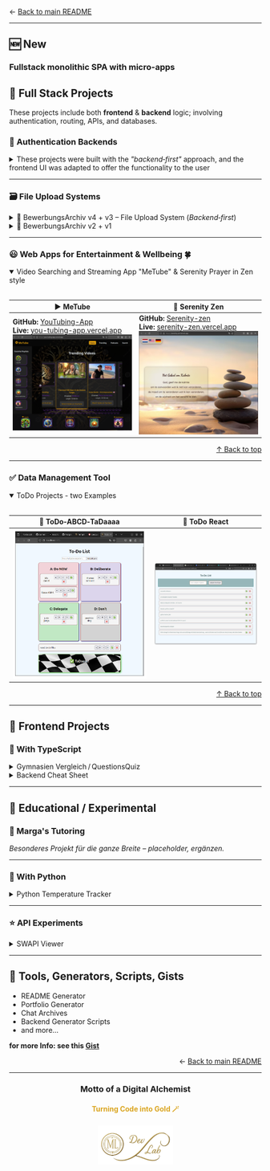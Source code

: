 <a id="top"></a>

<p align="left">← <a href="./README.md">Back to main README</a></p>

---

## 🆕 New

### Fullstack monolithic SPA with micro-apps

<!-- (final project) prominent poll position full breadth
 <p><strong>GitHub:</strong> [GitHub-Link ergänzen]<br>
<strong>Live:</strong> [Live-Link ergänzen]<br>
<strong>Backend:</strong> Backend ready – waiting for deployment</p>
 -->


## 🧩 **Full Stack Projects**

These projects include both **frontend** & **backend** logic; involving authentication, routing, APIs, and databases.

### 🔐 **Authentication Backends**

<details>
<summary>These projects were built with the <em>"backend‑first"</em> approach, and the frontend UI was adapted to offer the functionality to the user</summary>
<br>

<table>
  <thead>
    <tr>
      <th>👤 UserApp</th>
      <th>🛡️ Aunty Authy App</th>
    </tr>
  </thead>
  <tbody>
    <tr>
      <td>
        <strong>GitHub:</strong> <a href="https://github.com/Marga-Lensen/auth-repo20-backend">auth-repo20-backend</a><br>
        <strong>Live:</strong> Deployment coming soon<br>
        <strong>Backend:</strong> Backend ready – waiting for deployment<br>
        <img src="assets/image-4.png" width="400" alt="UserApp Screenshot">
      </td>
      <td>
        <strong>GitHub:</strong> <a href="https://github.com/Marga-Lensen/Aunty-Authy-App">Aunty-Authy-App</a><br>
        <strong>Live:</strong> Deployment coming soon<br>
        <strong>Backend:</strong> Backend ready – waiting for deployment<br>
        <img src="assets/image-1.png" width="400" alt="Aunty Authy Screenshot">
      </td>
    </tr>
  </tbody>
</table>

<p align="right"><a href="#top">↑ Back to top</a></p>
</details>

---

### 🗃️ **File Upload Systems**

<details>
<summary>📂 BewerbungsArchiv v4 + v3 – File Upload System (<em>Backend‑first</em>)</summary>
<br>

<table>
  <thead>
    <tr>
      <th>BewerbungsArchiv v4</th>
      <th>BewerbungsArchiv v3</th>
    </tr>
  </thead>
  <tbody>
    <tr>
      <td>
        <img src="v4.png" alt="cruiseship" width="400"><br>
        <strong>GitHub:</strong> <a href="https://github.com/Marga-Lensen/BewerbungsMgmt-fileUpload?tab=readme-ov-file">BewerbungsMgmt-fileUpload</a><br>
        <strong>Live:</strong> Deployment coming soon<br>
        <strong>Backend:</strong> Backend ready – waiting for deployment
      </td>
      <td>
        <img src="MVP-pirates.png" alt="pirates" width="400"><br>
        <em>(Placeholder: Repo & Screenshot ergänzen)</em><br>
        <strong>Live:</strong> Deployment coming soon<br>
        <strong>Backend:</strong> Backend ready – waiting for deployment
      </td>
    </tr>
  </tbody>
</table>

<p align="right"><a href="#top">↑ Back to top</a></p>
</details>

<details>
<summary>📂 BewerbungsArchiv v2 + v1</summary>
<br>

<table>
  <thead>
    <tr>
      <th>BewerbungsArchiv v2</th>
      <th>BewerbungsArchiv v1</th>
    </tr>
  </thead>
  <tbody>
    <tr>
      <td>
        <img src="onepager-fileUpload.png" alt="collab-fileUpload" width="400"><br>
        <em>(Placeholder: Repo & Screenshot ergänzen)</em><br>
        <strong>Live:</strong> Deployment coming soon<br>
        <strong>Backend:</strong> Backend ready – waiting for deployment
      </td>
      <td>
        <img src="assets/image-3.png" width="400" alt="Collab Backend Screenshot"><br>
        <strong>GitHub:</strong> <a href="https://github.com/Marga-Lensen/backend-collab-project">backend-collab-project</a><br>
        <strong>Live:</strong> Deployment coming soon<br>
        <strong>Backend:</strong> Backend ready – waiting for deployment
      </td>
    </tr>
  </tbody>
</table>

<p align="right"><a href="#top">↑ Back to top</a></p>
</details>

---

<h3>😃 <strong>Web Apps for  Entertainment & Wellbeing 🍀</strong></h3>

<details open>
<summary> Video Searching and Streaming App "MeTube"  & Serenity Prayer in Zen style </summary>
<br>

<table>
  <thead>
    <tr>
      <th>▶️ MeTube</th>
      <th>🧘 Serenity Zen</th>
    </tr>
  </thead>
  <tbody>
    <tr>
      <td>
        <strong>GitHub:</strong> <a href="https://github.com/Marga-Lensen/YouTubing-App">YouTubing-App</a><br>
        <strong>Live:</strong> <a href="https://you-tubing-app.vercel.app">you-tubing-app.vercel.app</a><br>
<!--         <strong>Backend:</strong> Not applicable<br>
 -->        <img src="assets/image-2.png" width="400" alt="MeTube Screenshot">
      </td>
      <td>
        <strong>GitHub:</strong> <a href="https://github.com/Marga-Lensen/Serenity-zen">Serenity-zen</a><br>
        <strong>Live:</strong> <a href="https://serenity-zen.vercel.app">serenity-zen.vercel.app</a><br>
<!--         <strong>Backend:</strong> Not applicable<br>
 -->        <img src="assets/image-8.png" width="400" alt="Serenity Zen Screenshot">
      </td>
    </tr>
  </tbody>
</table>

<p align="right"><a href="#top">↑ Back to top</a></p>
</details>

---

<h3>✅ <strong>Data Management Tool</strong></h3>

<details open>
<summary>ToDo Projects - two Examples</summary>
<br>

<table>
  <thead>
    <tr>
      <th>🧠 ToDo‑ABCD‑TaDaaaa</th>
      <th>🧠 ToDo React</th>
    </tr>
  </thead>
  <tbody>
    <tr>
      <td><!-- <em>todoABCDtada placeholder</em> -->
      <img src="assets/todo-ABCD-taDa2025-03-22 16-16-54.png" width="400" alt="ToDo-ABCD-TaDaaaa!"></td>
      <td><!-- <em>todo schlicht placeholder</em> -->
      <img src="assets/ToDo-react.png" width="400" alt="ToDo-react"></td>
    </tr>
  </tbody>
</table>

<p align="right"><a href="#top">↑ Back to top</a></p>
</details>

---

<h2>🎨 <strong>Frontend Projects</strong></h2>

<h3>🧠 With TypeScript</h3>

<details>
<summary>Gymnasien Vergleich / QuestionsQuiz</summary>
<br>

<table>
  <thead>
    <tr>
      <th>🏫 Gymnasien Vergleich</th>
      <th>❓ QuestionsQuiz</th>
    </tr>
  </thead>
  <tbody>
    <tr>
      <td><!-- <em>Gymnasien placeholder</em> -->
      <strong>GitHub:</strong> <a href="https://github.com/Marga-Lensen/GymnasienVergleich">GymnasienVergleich</a><br>
        <strong>Live:</strong> <a href="https://gymnasien">gymnasien-vergleich.vercel.app</a><br>
        <strong>Backend:</strong> no database; local JSON data<br>
        <img src="assets/image-10.png" width="400" alt="Questions Quiz Screenshot">
      </td>
      <td>
        <strong>GitHub:</strong> <a href="https://github.com/Marga-Lensen/QuestionsQuiz">QuestionsQuiz</a><br>
        <strong>Live:</strong> <a href="https://questions-api-j59e.vercel.app">questions-api-j59e.vercel.app</a><br>
        <strong>Backend:</strong> Backend ready – waiting for deployment<br>
        <img src="assets/image-7.png" width="400" alt="Questions Quiz Screenshot">
      </td>
    </tr>
  </tbody>
</table>

<p align="right"><a href="#top">↑ Back to top</a></p>
</details>

<!-- <h4>🧾 Backend Cheat Sheet</h4>
 -->
<details>
<summary>Backend Cheat Sheet</summary>
<br>

<p><strong>GitHub:</strong> <a href="https://github.com/Marga-Lensen/BackendCheatSheet">BackendCheatSheet</a><br>
<strong>Live:</strong> <a href="https://backend-cheat-sheet.vercel.app">backend-cheat-sheet.vercel.app</a><br>
<!-- <strong>Backend:</strong> Not applicable</p>
 --><p><a href="https://backend-cheat-sheet.vercel.app" target="_blank">
  <img src="assets/image.png" width="400" alt="Backend Cheat Sheet Screenshot">
</a></p>

<p align="right"><a href="#top">↑ Back to top</a></p>
</details>

---

<h2>🧪 <strong>Educational / Experimental</strong></h2>

<h3>🧠 Marga's Tutoring</h3>
<p><em>Besonderes Projekt für die ganze Breite – placeholder, ergänzen.</em></p>

---

<h3>🐍 With Python</h3>

<details>
<summary>Python Temperature Tracker</summary>
<br>

<table>
  <tbody>
    <tr>
      <td>
        <strong>GitHub:</strong> <a href="https://github.com/Marga-Lensen/Python_TemperatureDaily">Python_TemperatureDaily</a><br>
        <strong>Live:</strong> <a href="https://python-temperature-daily.vercel.app">python-temperature-daily.vercel.app</a><br>
        <strong>Backend:</strong>Not needed - Data fetched from (open) API's<br>
        <img src="assets/image-6.png" width="400" alt="Python Temperature Daily Screenshot">
      </td>
    </tr>
  </tbody>
</table>

<p align="right"><a href="#top">↑ Back to top</a></p>
</details>

---

<h3>⭐ API Experiments</h3>

<details>
<summary>SWAPI Viewer</summary>
<br>

<table>
  <tbody>
    <tr>
      <td>
        <strong>GitHub:</strong> <a href="https://github.com/Marga-Lensen/SWAPI">SWAPI</a><br>
        <strong>Live:</strong> <a href="https://swapi-fawn-eight.vercel.app">swapi-fawn-eight.vercel.app</a><br>
        <strong>Backend:</strong>Not needed - data from Star Wars API<br>
        <img src="assets/image-9.png" width="400" alt="SWAPI Viewer Screenshot">
      </td>
    </tr>
  </tbody>
</table>

<p align="right"><a href="#top">↑ Back to top</a></p>
</details>

---

<h2>🧰 <strong>Tools, Generators, Scripts, Gists</strong></h2>
<ul>
  <li>README Generator</li>
  <li>Portfolio Generator</li>
  <li>Chat Archives</li>
  <li>Backend Generator Scripts</li>
  <li>and more...
    
  </li>
</ul>
<p><strong>for more Info: see this <a href="https://gist.github.com/Marga-Lensen/34ba12f0d9d572b92d55cc518474940b" target="_blank">
     Gist
    </a></strong></p>

<p align="right">← <a href="./README.md">Back to main README</a></p>

---

<footer>
  <div align="center">
    <h3><strong>Motto of a Digital Alchemist</strong></h3><!-- <br> -->
    <h4 style="color: goldenrod; font-weight: bold;">Turning Code into Gold 🪄</h4><!-- <br> -->
    <img src="ML_Dev-Lab_transparent-n-cropped.png" alt="ML-Dev-Lab" width="150" />
  </div>
</footer>
